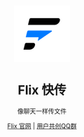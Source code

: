 <div align="center">
  
<img src="../res/pic/logo/256.png" alt="Flix Logo" width="128">

<h1>
    Flix 快传
</h1>

像聊天一样传文件

[Flix 官网](https://flix.center/) | [用户共创QQ群](https://qm.qq.com/q/5a5CpMmgZq)

</div>

<!--这里放宣传材料-->
